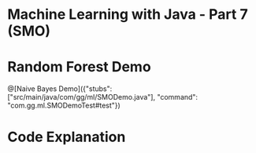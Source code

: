 # Machine Learning with Java - Part 7 (SMO)




# Random Forest Demo

@[Naive Bayes Demo]({"stubs": ["src/main/java/com/gg/ml/SMODemo.java"], "command": "com.gg.ml.SMODemoTest#test"})


# Code Explanation


